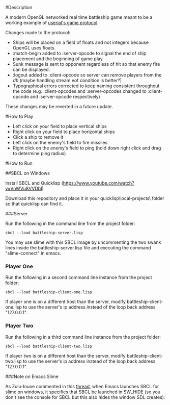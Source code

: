 #Description

A modern OpenGL networked real time battleship game meant to be a working example of [userial's game protocol](https://github.com/nklein/userial#protocol).  

Changes made to the protocol:

- Ships will be placed on a field of floats and not integers because OpenGL uses floats.
- :match-begin added to :server-opcode to signal the end of ship placement and the beginning of game play 
- Sunk message is sent to opponent regardless of hit so that enemy fire can be displayed.
- :logout added to :client-opcode so server can remove players from the *db* (maybe handling stream eof condition is better?)
- Typographical errors corrected to keep naming consistent throughout the code (e.g. :client-opcodes and :server-opcodes changed to :client-opcode and :server-opcode respectively)

These changes may be reverted in a future update.

#How to Play

- Left click on your field to place vertical ships 
- Right click on your field to place horizontal ships
- Click a ship to remove it
- Left click on the enemy's field to fire missiles
- Right click on the enemy's field to ping (hold down right click and drag to determine ping radius)

#How to Run

##SBCL on Windows

Install SBCL and Quicklisp (https://www.youtube.com/watch?v=VnWVu8VVDbI)

Download this repository and place it in your quicklisp\local-projects\ folder so that quicklisp can find it.  

###Server

Run the following in the command line from the project folder:

```
sbcl --load battleship-server.lisp
```

You may use slime with this SBCL image by uncommenting the two swank lines inside the battleship-server.lisp file and executing the command "slime-connect" in emacs.

### Player One 

Run the following in a second command line instance from the project folder:

```
sbcl --load battleship-client-one.lisp
```

If player one is on a different host than the server, modify battleship-client-one.lisp to use the server's ip address instead of the loop back address "127.0.0.1".

### Player Two

Run the following in a third command line instance from the project folder:

```
sbcl --load battleship-client-two.lisp
```

If player two is on a different host than the server, modify battleship-client-two.lisp to use the server's ip address instead of the loop back address "127.0.0.1".

###Note on Emacs Slime

As Zulu-Inuoe commented in this [thread](https://github.com/lispgames/cl-sdl2/issues/23), when Emacs launches SBCL for slime on windows, it specifies that SBCL be launched in SW_HIDE (so you don't see the console for SBCL but this also hides the window SDL creates).
